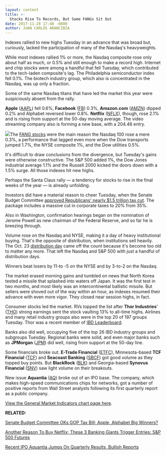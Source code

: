 ```yaml
---
layout: content
title: >-
  Stocks Rise To Records, But Some FANGs Sit Out
date: 2017-11-28 17:48 -0800
author: JUAN CARLOS ARANCIBIA
---
```






Indexes rallied to new highs Tuesday in an advance that was broad but, curiously, lacked the participation of many of the Nasdaq's heavyweights.




 While most indexes rallied 1% or more, the Nasdaq composite rose only about half as much, or 0.5% and still enough to make a record high. Internet and chip stocks were among a handful that fell Tuesday, which contributed to the tech-laden composite's lag. The Philadelphia semiconductor index fell 0.1%. The biotech industry group, which also is concentrated in the Nasdaq, was up only a fraction.


Some of the same Nasdaq titans that have led the market this year were suspiciously absent from the rally.


**Apple** ([AAPL](https://research.investors.com/quote.aspx?symbol=AAPL)) fell 0.6%, **Facebook** ([FB](https://research.investors.com/quote.aspx?symbol=FB)) 0.3%, **Amazon.com** ([AMZN](https://research.investors.com/quote.aspx?symbol=AMZN)) dipped 0.2% and Alphabet reversed lower 0.8%. **Netflix** ([NFLX](https://research.investors.com/quote.aspx?symbol=NFLX)), though, rose 2.1% and is rising from support at the 50-day moving average. The video streaming company also is forming a new base, with a 204.48 entry.


![](https://www.investors.com/wp-content/uploads/2017/11/MP112817-193x300.png)The [FANG stocks](https://www.investors.com/news/technology/fang-stocks-news-quotes-facebook-amazon-netflix-google/) were the main reason the Nasdaq 100 rose a mere 0.3%, a performance that lagged even more when the Dow transports jumped 1.7%, the NYSE composite 1%, and the Dow utilities 0.5%.


It's difficult to draw conclusions from the divergence, but Tuesday's gains were otherwise constructive. The S&P 500 added 1%, the Dow Jones industrial average 1.1% and the Russell 2000 kicked the doors down with a 1.5% surge. All those indexes hit new highs.


Perhaps the Santa Claus rally — a tendency for stocks to rise in the final weeks of the year — is already unfolding.


Investors did have a material reason to cheer Tuesday, when the Senate Budget Committee [approved Republicans' nearly $1.5 trillion tax cut](https://www.investors.com/news/apple-alphabet-may-be-big-winners-as-gop-tax-bill-nears-a-vote/). The package includes a massive cut in corporate taxes to 20% from 35%.


Also in Washington, confirmation hearings began on the nomination of Jerome Powell as new chairman of the Federal Reserve, and so far he is breezing through.


Volume rose on the Nasdaq and NYSE, making it a day of heavy institutional buying. That's the opposite of distribution, when institutions sell heavily. The Oct. 23 [distribution day](http://www.investors.com/ibd-university/market-timing/market-tops/) came off the count because it's become too old to matter any more. That left the Nasdaq and S&P 500 with just a handful of distribution days.


Winners beat losers by 11-to -5 on the NYSE and by 3-to-2 on the Nasdaq.


The market erased morning gains and tumbled on news that North Korea tested a missile that splashed into waters off Japan. It was the first test in two months, and most likely was an intercontinental ballistic missile. But sellers were shoved out of the way within an hour, as indexes resumed their advance with even more vigor. They closed near session highs, in fact.


Consumer stocks led the market. RVs topped the list after **Thor Industries**' ([THO](https://research.investors.com/quote.aspx?symbol=THO)) strong earnings sent the stock vaulting 13% to all-time highs. Airlines and many retail industry groups also were in the top 20 of 197 groups Tuesday. Thor was a recent member of [IBD Leaderboard](https://leaderboard.investors.com/leaderboard/leaders/default.aspx).


Banks also did well, occupying five of the top 26 IBD industry groups and subgroups Tuesday. Regional banks were solid, and even major banks such as **JPMorgan** ([JPM](https://research.investors.com/quote.aspx?symbol=JPM)) did well, rising from support at the 50-day line.


Some financials broke out. **E-Trade Financial** ([ETFC](https://research.investors.com/quote.aspx?symbol=ETFC)), Minnesota-based **TCF Financial** ([TCF](https://research.investors.com/quote.aspx?symbol=TCF)) and **Seacoast Banking** ([SBCF](https://research.investors.com/quote.aspx?symbol=SBCF)) got good volume as they topped buy points. But **BlackRock** ([BLK](https://research.investors.com/quote.aspx?symbol=BLK)) and Georgia-based **Synovus Financial** ([SNV](https://research.investors.com/quote.aspx?symbol=SNV)) saw light volume on their breakouts.


New issue **Aquantia** ([AQ](https://research.investors.com/quote.aspx?symbol=AQ)) broke out of an IPO base. The company, which makes high-speed communications chips for networks, got a number of positive reports from Wall Street analysts following its first quarterly report as a public company.


[View the General Market Indicators chart page here](https://www.investors.com/wp-content/uploads/2017/11/IBD2811152456GMI.pdf).


**RELATED:**


[Senate Budget Committee OKs GOP Tax Bill; Apple, Alphabet Big Winners?](https://www.investors.com/news/apple-alphabet-may-be-big-winners-as-gop-tax-bill-nears-a-vote/)


[Another Reason To Buy Netflix; These 3 Banking Giants Trigger Entries: S&P 500 Futures](https://www.investors.com/market-trend/stock-market-today/another-reason-to-buy-netflix-these-3-banking-giants-trigger-entries-sp-500-futures/)


[Recent IPO Aquantia Jumps On Quarterly Results, Bullish Reports](https://www.investors.com/news/technology/recent-ipo-aquantia-jumps-on-quarterly-results-bullish-reports/)




